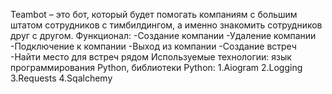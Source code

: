 Teambot – это бот, который будет помогать компаниям с большим штатом сотрудников с тимбилдингом, а именно знакомить сотрудников друг с другом.
Функционал:
-Создание компании
-Удаление компании
-Подключение к компании
-Выход из компании
-Создание встреч
-Найти место для встреч рядом
Используемые технологии: язык программирования Python, библиотеки Python: 
1.Aiogram 
2.Logging
3.Requests
4.Sqalchemy
